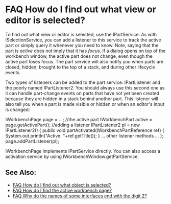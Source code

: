 

FAQ How do I find out what view or editor is selected?
======================================================

To find out what view or editor is selected, use the IPartService. As with ISelectionService, you can add a listener to this service to track the active part or simply query it whenever you need to know. Note, saying that the part is _active_ does not imply that it has _focus_. If a dialog opens on top of the workbench window, the active part does not change, even though the active part loses focus. The part service will also notify you when parts are closed, hidden, brought to the top of a stack, and during other lifecycle events.

Two types of listeners can be added to the part service: IPartListener and the poorly named IPartListener2. You should always use this second one as it can handle part-change events on parts that have not yet been created because they are hidden in a stack behind another part. This listener will also tell you when a part is made visible or hidden or when an editor's input is changed:

   IWorkbenchPage page = ...;
   //the active part
   IWorkbenchPart active = page.getActivePart();
   //adding a listener
   IPartListener2 pl = new IPartListener2() {
      public void partActivated(IWorkbenchPartReference ref) {
         System.out.println("Active: "+ref.getTitle());
      }
      ... other listener methods ...
   };
   page.addPartListener(pl);

IWorkbenchPage implements IPartService directly. You can also access a activation service by using IWorkbenchWindow.getPartService.

See Also:
---------

*   [FAQ How do I find out what object is selected?](./FAQ_How_do_I_find_out_what_object_is_selected.md "FAQ How do I find out what object is selected?")
*   [FAQ How do I find the active workbench page?](./FAQ_How_do_I_find_the_active_workbench_page.md "FAQ How do I find the active workbench page?")
*   [FAQ Why do the names of some interfaces end with the digit 2?](./FAQ_Why_do_the_names_of_some_interfaces_end_with_the_digit_2.md "FAQ Why do the names of some interfaces end with the digit 2?")

